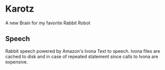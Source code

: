 # Karotz
A new Brain for my favorite Rabbit Robot

## Speech
Rabbit speech powered by Amazon's Ivona Text to speech. Ivona files are cached to disk and in case of repeated statement since calls to Ivona are expensive.